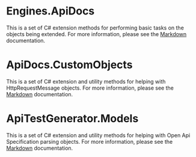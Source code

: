# Engines.ApiDocs
This is a set of C# extension methods for performing basic tasks on the objects being extended. For more information, please see the [Markdown](https://github.com/testandattack/HttpWebTester/blob/main/HttpWebTester/OpenApiSpec/Engines.ApiDocs/MarkDown/Engines.ApiDocs.md) documentation.

# ApiDocs.CustomObjects
This is a set of C# extension and utility methods for helping with HttpRequestMessage objects. For more information, please see the [Markdown](https://github.com/testandattack/HttpWebTester/blob/main/HttpWebTester/ApiDocs.CustomObjects/MarkDown/ApiDocs.CustomObjects.md) documentation.

# ApiTestGenerator.Models
This is a set of C# extension and utility methods for helping with Open Api Specification parsing objects. For more information, please see the [Markdown](https://github.com/testandattack/HttpWebTester/blob/main/OpenApiSpec/ApiTestGenerator.Models/MarkDown/ApiTestGenerator.Models.md) documentation.

